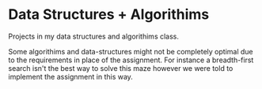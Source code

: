 # Data Structures + Algorithims
Projects in my data structures and algorithims class.

Some algorithims and data-structures might not be completely optimal
due to the requirements in place of the assignment. For instance a breadth-first
search isn't the best way to solve this maze however we were told to implement
the assignment in this way. 
